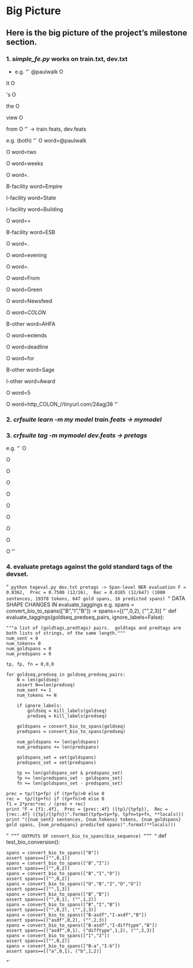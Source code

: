 # Big Picture 

## Here is the big picture of the project’s milestone section.

### 1. *simple_fe.py* works on train.txt, dev.txt

* e.g.
“`
@paulwalk	O

It	O

's	O

the	O

view	O

from	O
“`
-> train.feats, dev.feats

e.g. (both)
“`
O	word=@paulwalk

O	word=two

O	word=weeks

O	word=.

B-facility	word=Empire

I-facility	word=State

I-facility	word=Building

O	word==

B-facility	word=ESB

O	word=.

O	word=evening

O	word=.

O	word=From

O	word=Green

O	word=Newsfeed

O	word=_COLON_


B-other	word=AHFA

O	word=extends

O	word=deadline

O	word=for


B-other	word=Sage

I-other	word=Award

O	word=5

O	word=http_COLON_//tinyurl.com/24agj38
“`

### 2. *crfsuite learn -m my model train.feats -> mymodel*

### 3. *crfsuite tag -m mymodel dev.feats -> pretags*

e.g.
“`
O

O

O

O

O

O

O


O

O

O
“`

### 4. evaluate pretags against the gold standard tags of the devset.
“`
python tageval.py dev.txt pretags
-> Span-level NER evaluation
   F = 0.0362,  Prec = 0.7500 (12/16),  Rec = 0.0185 (12/647)
   (1000 sentences, 19378 tokens, 647 gold spans, 16 predicted spans)
“`
DATA SHAPE CHANGES IN evaluate_taggings 
e.g.
spans = convert_bio_to_spans(["B","I","B"])
-> spans==[("",0,2), ("",2,3)]
“`
def evaluate_taggings(goldseq_predseq_pairs, ignore_labels=False):

    """a list of (goldtags,predtags) pairs.  goldtags and predtags are both lists of strings, of the same length."""
    num_sent = 0
    num_tokens= 0
    num_goldspans = 0
    num_predspans = 0
    
    tp, fp, fn = 0,0,0

    for goldseq,predseq in goldseq_predseq_pairs:
        N = len(goldseq)
        assert N==len(predseq)
        num_sent += 1
        num_tokens += N

        if ignore_labels:
            goldseq = kill_labels(goldseq)
            predseq = kill_labels(predseq)

        goldspans = convert_bio_to_spans(goldseq)
        predspans = convert_bio_to_spans(predseq)

        num_goldspans += len(goldspans)
        num_predspans += len(predspans)

        goldspans_set = set(goldspans)
        predspans_set = set(predspans)

        tp += len(goldspans_set & predspans_set)
        fp += len(predspans_set - goldspans_set)
        fn += len(goldspans_set - predspans_set)

    prec = tp/(tp+fp) if (tp+fp)>0 else 0
    rec =  tp/(tp+fn) if (tp+fn)>0 else 0
    f1 = 2*prec*rec / (prec + rec)
    print "F = {f1:.4f},  Prec = {prec:.4f} ({tp}/{tpfp}),  Rec = {rec:.4f} ({tp}/{tpfn})".format(tpfp=tp+fp, tpfn=tp+fn, **locals())
    print "({num_sent} sentences, {num_tokens} tokens, {num_goldspans} gold spans, {num_predspans} predicted spans)".format(**locals())
“`
“””
OUTPUTS OF convert_bio_to_spans(bio_sequence)
“””
“`
def test_bio_conversion():

    spans = convert_bio_to_spans(["B"])
    assert spans==[("",0,1)]
    spans = convert_bio_to_spans(["B","I"])
    assert spans==[("",0,2)]
    spans = convert_bio_to_spans(["B","I","O"])
    assert spans==[("",0,2)]
    spans = convert_bio_to_spans(["O","B","I","O","O"])
    assert spans==[("",1,3)]
    spans = convert_bio_to_spans(["B","B"])
    assert spans==[("",0,1), ("",1,2)]
    spans = convert_bio_to_spans(["B","I","B"])
    assert spans==[("",0,2), ("",2,3)]
    spans = convert_bio_to_spans(["B-asdf","I-asdf","B"])
    assert spans==[("asdf",0,2), ("",2,3)]
    spans = convert_bio_to_spans(["B-asdf","I-difftype","B"])
    assert spans==[("asdf",0,1), ("difftype",1,2), ("",2,3)]
    spans = convert_bio_to_spans(["I","I"])
    assert spans==[("",0,2)]
    spans = convert_bio_to_spans(["B-a","I-b"])
    assert spans==[("a",0,1), ("b",1,2)]
“`

